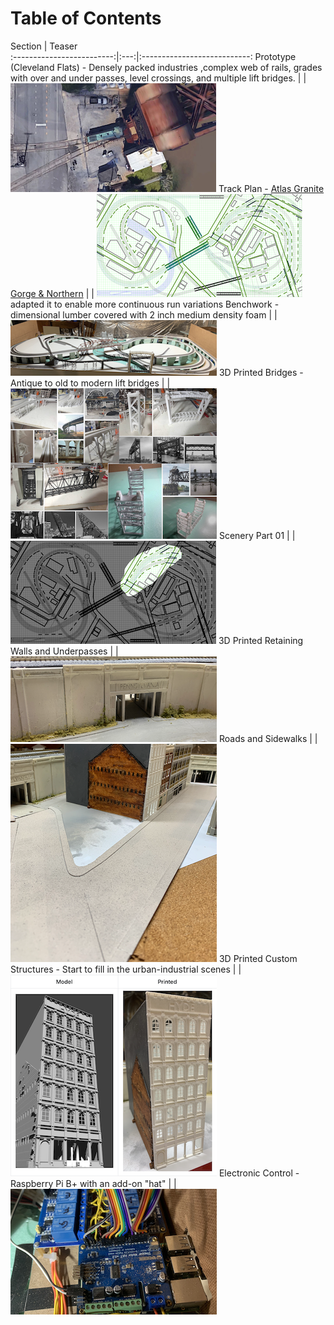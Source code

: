 # Table of Contents

Section         | Teaser         
:-------------------------:|:---:|:---------------------------:
Prototype (Cleveland Flats) - Densely packed industries ,complex web of rails, grades with over and under passes, level crossings, and multiple lift bridges.  |  |  ![Turnout at Lift Bridge](toc/tocTurnoutAtLiftBridge.png)
Track Plan - [Atlas Granite Gorge & Northern](https://www.modeltrainforum.com/picture.php?albumid=241&pictureid=2492) |  | ![Plan](toc/tocRev8s.png) adapted it to enable more continuous run variations
Benchwork - dimensional lumber covered with 2 inch medium density foam |  | ![Benchwork](toc/tocIMG_0104.png)
3D Printed Bridges - Antique to old to modern lift bridges |  | ![Models and Prototype Inspirations](toc/tocCustom3DPrintedModels.png)
Scenery Part 01 |  | ![](toc/tocArea00.png) 
3D Printed Retaining Walls and Underpasses | |  ![Setting](toc/tocRetainingWall_p.png)
Roads and Sidewalks | | ![](toc/tocBuildingBlockDownStreet.png)
3D Printed Custom Structures - Start to fill in the urban-industrial scenes |  | ![](toc/tocHydeBuilding.png)
Electronic Control - Raspberry Pi B+ with an add-on "hat" |  | ![Electronic Control](toc/tocIMG_0129s.png)
